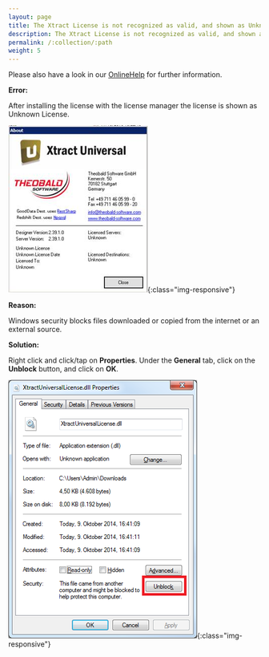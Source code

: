 ```yaml
---
layout: page
title: The Xtract License is not recognized as valid, and shown as Unknown License
description: The Xtract License is not recognized as valid, and shown as Unknown License
permalink: /:collection/:path
weight: 5
---
```


Please also have a look in our [OnlineHelp](https://help.theobald-software.com/en/) for further information.


**Error:**

After installing the license with the license manager the license is shown as Unknown License.

![LicenseUnblock01](/img/contents/LicenseUnblock01.jpg){:class="img-responsive"}

**Reason:**

Windows security blocks files downloaded or copied from the internet or an external source.


**Solution:**

Right click and click/tap on **Properties**. Under the **General** tab, click on the **Unblock** button, and click on **OK**. 

![LicenseUnblock02](/img/contents/LicenseUnblock02.png){:class="img-responsive"}